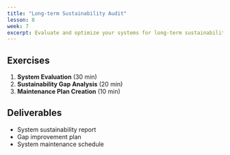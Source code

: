 ```yaml
---
title: "Long-term Sustainability Audit"
lesson: 8
week: 7
excerpt: Evaluate and optimize your systems for long-term sustainability and growth.
---
```


## Exercises

1. **System Evaluation** (30 min)
2. **Sustainability Gap Analysis** (20 min)
3. **Maintenance Plan Creation** (10 min)

## Deliverables

- System sustainability report
- Gap improvement plan
- System maintenance schedule

